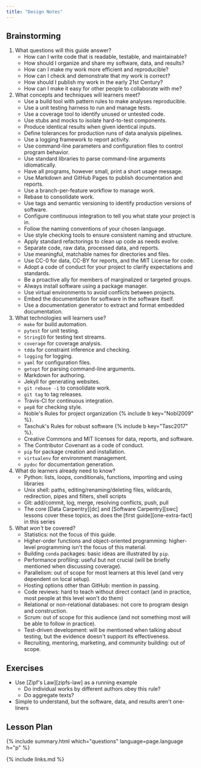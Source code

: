 ```yaml
---
title: "Design Notes"
---
```


## Brainstorming

1.  What questions will this guide answer?
    -   How can I write code that is readable, testable, and maintainable?
    -   How should I organize and share my software, data, and results?
    -   How can I make my work more efficient and reproducible?
    -   How can I check and demonstrate that my work is correct?
    -   How should I publish my work in the early 21st Century?
    -   How can I make it easy for other people to collaborate with me?
1.  What concepts and techniques will learners meet?
    -   Use a build tool with pattern rules to make analyses reproducible.
    -   Use a unit testing harness to run and manage tests.
    -   Use a coverage tool to identify unused or untested code.
    -   Use stubs and mocks to isolate hard-to-test components.
    -   Produce identical results when given identical inputs.
    -   Define tolerances for production runs of data analysis pipelines.
    -   Use a logging framework to report activity.
    -   Use command-line parameters and configuration files to control program behavior.
    -   Use standard libraries to parse command-line arguments idiomatically.
    -   Have all programs, however small, print a short usage message.
    -   Use Markdown and GitHub Pages to publish documentation and reports.
    -   Use a branch-per-feature workflow to manage work.
    -   Rebase to consolidate work.
    -   Use tags and semantic versioning to identify production versions of software.
    -   Configure continuous integration to tell you what state your project is in.
    -   Follow the naming conventions of your chosen language.
    -   Use style checking tools to ensure consistent naming and structure.
    -   Apply standard refactorings to clean up code as needs evolve.
    -   Separate code, raw data, processed data, and reports.
    -   Use meaningful, matchable names for directories and files.
    -   Use CC-0 for data, CC-BY for reports, and the MIT License for code.
    -   Adopt a code of conduct for your project to clarify expectations and standards.
    -   Be a proactive ally for members of marginalized or targeted groups.
    -   Always install software using a package manager.
    -   Use virtual environments to avoid conflicts between projects.
    -   Embed the documentation for software in the software itself.
    -   Use a documentation generator to extract and format embedded documentation.
1.  What technologies will learners use?
    -   `make` for build automation.
    -   `pytest` for unit testing.
    -   `StringIO` for testing text streams.
    -   `coverage` for coverage analysis.
    -   `tdda` for constraint inference and checking.
    -   `logging` for logging.
    -   `yaml` for configuration files.
    -   `getopt` for parsing command-line arguments.
    -   Markdown for authoring.
    -   Jekyll for generating websites.
    -   `git rebase -i` to consolidate work.
    -   `git tag` to tag releases.
    -   Travis-CI for continuous integration.
    -   `pep8` for checking style.
    -   Noble's Rules for project organization {% include b key="Nobl2009" %}.
    -   Taschuk's Rules for robust software {% include b key="Tasc2017" %}.
    -   Creative Commons and MIT licenses for data, reports, and software.
    -   The Contributor Covenant as a code of conduct.
    -   `pip` for package creation and installation.
    -   `virtualenv` for environment management.
    -   `pydoc` for documentation generation.
1.  What do learners already need to know?
    -   Python: lists, loops, conditionals, functions, importing and using libraries
    -   Unix shell: paths, editing/renaming/deleting files, wildcards, redirection, pipes and filters, shell scripts
    -   Git: add/commit, log, merge, resolving conflicts, push, pull
    -   The core [Data Carpentry][dc] and [Software Carpentry][swc] lessons cover these topics,
        as does the [first guide][one-extra-fact] in this series
1.  What *won't* be covered?
    -   Statistics: not the focus of this guide.
    -   Higher-order functions and object-oriented programming: higher-level programming isn't the focus of this material.
    -   Building `conda` packages: basic ideas are illustrated by `pip`.
    -   Performance profiling: useful but not crucial (will be briefly mentioned when discussing coverage).
    -   Parallelism: out of scope for most learners at this level (and very dependent on local setup).
    -   Hosting options other than GitHub: mention in passing.
    -   Code reviews: hard to teach without direct contact (and in practice, most people at this level won't do them)
    -   Relational or non-relational databases: not core to program design and construction.
    -   Scrum: out of scope for this audience (and not something most will be able to follow in practice).
    -   Test-driven development: will be mentioned when talking about testing, but the evidence doesn't support its effectiveness.
    -   Recruiting, mentoring, marketing, and community building: out of scope.

## Exercises

-   Use [Zipf's Law][zipfs-law] as a running example
    -   Do individual works by different authors obey this rule?
    -   Do aggregate texts?
-   Simple to understand, but the software, data, and results aren't one-liners

## Lesson Plan

{% include summary.html which="questions" language=page.language h="p" %}

{% include links.md %}
